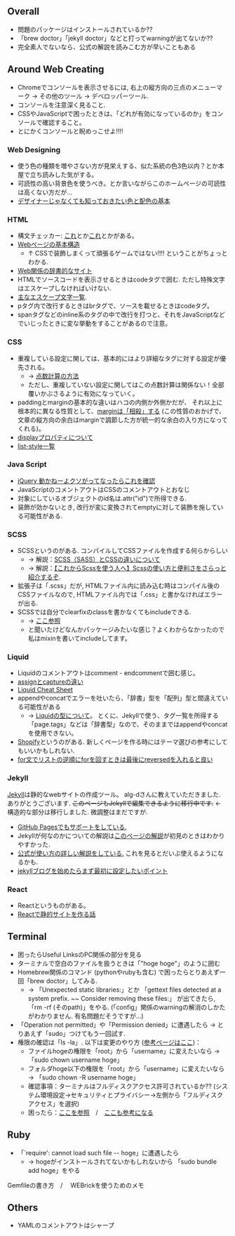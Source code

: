 

## Overall

- 問題のパッケージはインストールされているか??
- 「brew doctor」「jekyll doctor」などと打ってwarningが出てないか??
- 完全素人でないなら、公式の解説を読みこむ方が早いこともある


## Around Web Creating

- Chromeでコンソールを表示させるには, 右上の縦方向の三点のメニューマーク → その他のツール → デベロッパーツール.
- コンソールを注意深く見ること.
- CSSやJavaScriptで困ったときは、「どれが有効になっているのか」をコンソールで確認すること。
- とにかくコンソールと睨めっこせよ!!!!



### Web Designing

- 使う色の種類を増やさない方が見栄えする、似た系統の色3色以内？とか本屋で立ち読みした気がする。
- 可読性の高い背景色を使うべき。とか言いながらこのホームページの可読性は高くない方だが...
- [デザイナーじゃなくても知っておきたい色と配色の基本](https://baigie.me/officialblog/2021/01/27/color_theory/)


### HTML

- 構文チェッカー: [これ](http://www.htmllint.net/wac/ja/)とか[これ](https://validator.w3.org/)とかがある。
- [Webページの基本構造](https://shu-naka-blog.com/html/tag01/)
  - ↑ CSSで装飾しまくって頑張るゲームではない!!!! ということがちょっとわかる.
- [Web関係の辞書的なサイト](https://developer.mozilla.org/ja/docs/Web)
- HTMLでソースコードを表示させるときはcodeタグで囲む. ただし特殊文字はエスケープしなければいけない.
- [主なエスケープ文字一覧](https://techacademy.jp/magazine/12553).
- pタグ内で改行するときはbrタグで、ソースを載せるときはcodeタグ。
- spanタグなどのinline系のタグの中で改行を打つと、それをJavaScriptなどでいじったときに変な挙動をすることがあるので注意。



### CSS

- 重複している設定に関しては、基本的にはより詳細なタグに対する設定が優先される。
  - → [点数計算の方法](https://nelog.jp/specificity-calculator)
  - ただし、重複していない設定に関してはこの点数計算は関係ない！全部覆いかぶさるように有効になっていく。
- paddingとmarginの基本的な違いはハコの内側か外側かだが、
それ以上に根本的に異なる性質として、[marginは「相殺」する](https://web-manabu.com/html-css32/)
(この性質のおかげで、文章の縦方向の余白はmarginで調節した方が統一的な余白の入り方になってくれる)。
- [displayプロパティについて](http://www.htmq.com/style/display.shtml)
- [list-style一覧](http://www.htmq.com/style/list-style-type.shtml)



### Java Script

- [jQuery 動かねーよクソがってなったらこれを確認](https://dezanari.com/jquery-not-work/)
- JavaScriptのコメントアウトはCSSのコメントアウトとおなじ
- 対象にしているオブジェクトのid名は.attr("id")で所得できる.
- 装飾が効かないとき, 改行が変に変換されてemptyに対して装飾を施している可能性がある.



### SCSS

- SCSSというのがある. コンパイルしてCSSファイルを作成する何らからしい
  - → 解説：[SCSS（SASS）とCSSの違いについて](https://blog.maromaro.co.jp/archives/8010)
  - → 解説：[【これからScssを使う人へ】Scssの使い方と便利さをさらっと紹介するぞ](https://qiita.com/mame_hashbill/items/e5f01d0f2523de6a13e5).
- 拡張子は「.scss」だが, HTMLファイル内に読み込む時はコンパイル後のCSSファイルなので, HTMLファイル内では「.css」と書かなければエラーが出る.
- SCSSでは自分でclearfixのclassを書かなくてもincludeできる.
  - → [ここ参照](https://qiita.com/naoyeah/items/e03b01a98a762b78d265)
  - と聞いたけどなんかパッケージみたいな感じ？よくわからなかったので私はmixinを書いてincludeしてます。



### Liquid

- Liquidのコメントアウトはcomment - endcommentで囲む感じ。
- [assignとcaptureの違い](https://im-sosleepy.com/webproduction/assign_capture/)
- [Liquid Cheat Sheet](https://www.shopify.com/partners/shopify-cheat-sheet)
- appendやconcatでエラーを吐いたら、「辞書」型を「配列」型と間違えている可能性がある
  - → [Liquidの型について](https://docs.microsoft.com/ja-jp/powerapps/maker/portals/liquid/liquid-types)。
とくに、Jekyllで使う、タグ一覧を所得する「page.tags」などは「辞書型」なので、そのままではappendやconcatを使用できない。
- [Shopify](https://web-guided.com/1240/#:%7E:text=%E3%80%8Cliquid%E3%80%8D%E3%81%A8%E3%81%AF%E3%80%81Shopify,%E3%81%84%E3%81%9F%E8%A8%98%E8%BF%B0%E3%82%92%E3%81%97%E3%81%BE%E3%81%99%E3%80%82)というのがある. 新しくページを作る時にはテーマ選びの参考にしてもいいかもしれない.
- [for文でリストの逆順にforを回すときは最後にreversedを入れると良い](https://templates.supply/sort-jekyll-collection-by-reverse-order-and-limit-results/)


### Jekyll

[Jekyll](http://jekyllrb-ja.github.io/)は静的なwebサイトの作成ツール。
alg-dさんに教えていただきました. ありがとうございます. ~~このページもJekyllで編集できるように移行中です.~~
← 構造的な部分は移行しました. 微調整はまだですが.

- [GitHub Pagesでもサポートをしている.](https://docs.github.com/ja/pages/setting-up-a-github-pages-site-with-jekyll/about-github-pages-and-jekyll)
- Jekyllが何なのかについての解説は[このページの解説](https://www.codegrid.net/articles/jekyll-1/)が初見のときはわかりやすかった.
- [公式が使い方の詳しい解説をしている.](https://jekylltips-ja.github.io/) これを見るとだいぶ使えるようになるかも.
- [jekyllブログを始めたらまず最初に設定したいポイント](https://oshou.github.io/jekyll-blog-point/)


### React

- Reactというものがある。
- [Reactで静的サイトを作る話](https://nulab.com/ja/blog/typetalk/how-to-make-website-with-react-static/)


## Terminal

- 困ったらUseful LinksのPC関係の部分を見る
- ターミナルで空白のファイルを扱うときは「"hoge hoge"」のように囲む
- Homebrew関係のコマンド (pythonやrubyも含む) で困ったらとりあえず一回「brew doctor」してみる.
  - → 「Unexpected static libraries:」とか
「gettext files detected at a system prefix. ~~ Consider removing these files:」
が出てきたら, 「rm -rf (そのpath)」をやる.
(「config」関係のwarningの解消のしかたがわかりません. 有名問題だそうですが...)
- 「Operation not permitted」や「Permission denied」に遭遇したら → とりあえず「sudo」つけてもう一回試す.
- 権限の確認は「ls -la」. 以下は変更のやり方 ([参考ページはここ](https://dara-blog.com/about-rails-error01))：
  - ファイルhogeの権限を「root」から「username」に変えたいなら → 「sudo chown username hoge」
  - フォルダhoge以下の権限を「root」から「username」に変えたいなら → 「sudo chown -R username hoge」
  - 確認事項：ターミナルはフルディスクアクセス許可されているか?? (システム環境設定→セキュリティとプライバシー→左側から「フルディスクアクセス」を選択)
  - 困ったら：[ここを参照](https://w3g.jp/apple/sip-disable/)　/　[ここも参考になる](https://dara-blog.com/about-rails-error01)


## Ruby

- 「`require': cannot load such file -- hoge」に遭遇したら
  - → hogeがインストールされてないかもしれないから 「sudo bundle add hoge」をやる

Gemfileの書き方　/　 WEBrickを使うためのメモ

## Others

- YAMLのコメントアウトはシャープ
